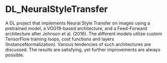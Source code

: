 # DL_NeuralStyleTransfer
A DL project that implements Neural Style Transfer on images using a pretrained model, a VGG19-based architecture, and a Feed-Forward architecture after Johnson et al. (2016). The different models utilize custom TensorFlow training loops, cost functions and layers (InstanceNormalization). Various tendencies of such architectures are discussed. The results are satisfying, yet further improvements are always possible.
